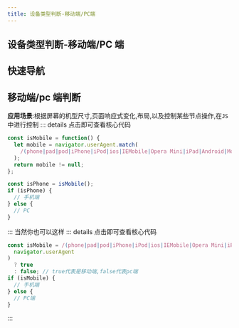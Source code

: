 ```yaml
---
title: 设备类型判断-移动端/PC端
---
```


## 设备类型判断-移动端/PC 端

## 快速导航

<TOC />

## 移动端/pc 端判断

**应用场景**:根据屏幕的机型尺寸,页面响应式变化,布局,以及控制某些节点操作,在`JS`中进行控制
::: details 点击即可查看核心代码

```js
const isMobile = function() {
  let mobile = navigator.userAgent.match(
    /(phone|pad|pod|iPhone|iPod|ios|IEMobile|Opera Mini|iPad|Android|Mobile|BlackBerry|IEMobile|MQQBrowser|JUC|Fennec|wOSBrowser|BrowserNG|WebOS|Symbian|Windows Phone)/i
  );
  return mobile != null;
};

const isPhone = isMobile();
if (isPhone) {
  // 手机端
} else {
  // PC
}
```

:::
当然你也可以这样
::: details 点击即可查看核心代码

```js
const isMobile = /(phone|pad|pod|iPhone|iPod|ios|IEMobile|Opera Mini|iPad|Android|Mobile|BlackBerry|IEMobile|MQQBrowser|JUC|Fennec|wOSBrowser|BrowserNG|WebOS|Symbian|Windows Phone)/i.test(
  navigator.userAgent
)
  ? true
  : false; // true代表是移动端,false代表pc端
if (isMobile) {
  // 手机端
} else {
  // PC端
}
```

:::
